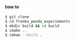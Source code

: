 #### how to 

```bash
$ git clone 
$ cd franka_panda_experiements
$ mkdir build && cd build 
$ cmake .. 
$ cmkae --build .
```